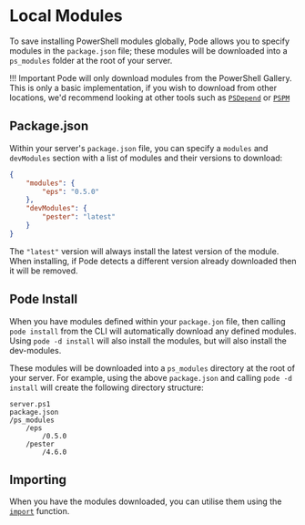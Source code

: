 # Local Modules

To save installing PowerShell modules globally, Pode allows you to specify modules in the `package.json` file; these modules will be downloaded into a `ps_modules` folder at the root of your server.

!!! Important
    Pode will only download modules from the PowerShell Gallery. This is only a basic implementation, if you wish to download from other locations, we'd recommend looking at other tools such as [`PSDepend`](https://github.com/RamblingCookieMonster/PSDepend/) or [`PSPM`](https://github.com/mkht/pspm)

## Package.json

Within your server's `package.json` file, you can specify a `modules` and `devModules` section with a list of modules and their versions to download:

```json
{
    "modules": {
        "eps": "0.5.0"
    },
    "devModules": {
        "pester": "latest"
    }
}
```

The `"latest"` version will always install the latest version of the module. When installing, if Pode detects a different version already downloaded then it will be removed.

## Pode Install

When you have modules defined within your `package.jon` file, then calling `pode install` from the CLI will automatically download any defined modules. Using `pode -d install` will also install the modules, but will also install the dev-modules.

These modules will be downloaded into a `ps_modules` directory at the root of your server. For example, using the above `package.json` and calling `pode -d install` will create the following directory structure:

```plain
server.ps1
package.json
/ps_modules
    /eps
        /0.5.0
    /pester
        /4.6.0
```

## Importing

When you have the modules downloaded, you can utilise them using the [`import`](../../Tutorials/ImportingModules) function.